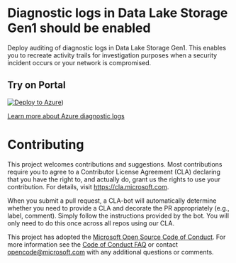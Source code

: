 # Diagnostic logs in Data Lake Storage Gen1 should be enabled


Deploy auditing of diagnostic logs in Data Lake Storage Gen1. This enables you to recreate activity trails for investigation purposes when a security incident occurs or your network is compromised.

## Try on Portal

[![Deploy to Azure](http://azuredeploy.net/deploybutton.png)](https://portal.azure.com/#blade/Microsoft_Azure_Policy/CreatePolicyDefinitionBlade/uri/https%3A%2F%2Fraw.githubusercontent.com%2FAzure%2FAzure-Security-Center%2Fmaster%2FSecure%2520Score%2FDiagnostic%2520Logs%2520should%2520be%2520enabled%2520on%2520your%2520resource%2FEvent%2520Hub%2FDiagnostic%2520logs%2520in%2520Data%2520Lake%2520Storage%2520Gen1%2520should%2520be%2520enabled%2Fazurepolicy.json))

[Learn more about Azure diagnostic logs](https://docs.microsoft.com/en-us/azure/cdn/cdn-azure-diagnostic-logs)

# Contributing

This project welcomes contributions and suggestions.  Most contributions require you to agree to a
Contributor License Agreement (CLA) declaring that you have the right to, and actually do, grant us
the rights to use your contribution. For details, visit https://cla.microsoft.com.

When you submit a pull request, a CLA-bot will automatically determine whether you need to provide
a CLA and decorate the PR appropriately (e.g., label, comment). Simply follow the instructions
provided by the bot. You will only need to do this once across all repos using our CLA.

This project has adopted the [Microsoft Open Source Code of Conduct](https://opensource.microsoft.com/codeofconduct/).
For more information see the [Code of Conduct FAQ](https://opensource.microsoft.com/codeofconduct/faq/) or
contact [opencode@microsoft.com](mailto:opencode@microsoft.com) with any additional questions or comments.
